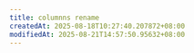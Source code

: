 ```yaml
---
title: columnns rename
createdAt: 2025-08-18T10:27:40.207872+08:00
modifiedAt: 2025-08-21T14:57:50.95632+08:00
---
```




